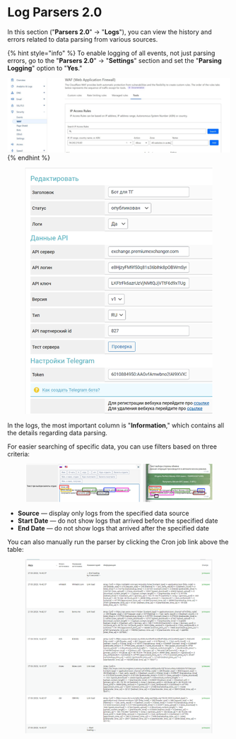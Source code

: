# Log Parsers 2.0

In this section ("**Parsers 2.0**" -> "**Logs**"), you can view the history and errors related to data parsing from various sources.

{% hint style="info" %}
To enable logging of all events, not just parsing errors, go to the "**Parsers 2.0**" -> "**Settings**" section and set the "**Parsing Logging**" option to "**Yes**."

![](<../../../.gitbook/assets/image (885).png>)
{% endhint %}

<figure><img src="../../../.gitbook/assets/image (1048).png" alt=""><figcaption></figcaption></figure>

In the logs, the most important column is "**Information**," which contains all the details regarding data parsing.

For easier searching of specific data, you can use filters based on three criteria:

<figure><img src="../../../.gitbook/assets/image (1224).png" alt=""><figcaption></figcaption></figure>

* **Source** — display only logs from the specified data source
* **Start Date** — do not show logs that arrived before the specified date
* **End Date** — do not show logs that arrived after the specified date

You can also manually run the parser by clicking the Cron job link above the table:

<figure><img src="../../../.gitbook/assets/image (1107).png" alt=""><figcaption></figcaption></figure>